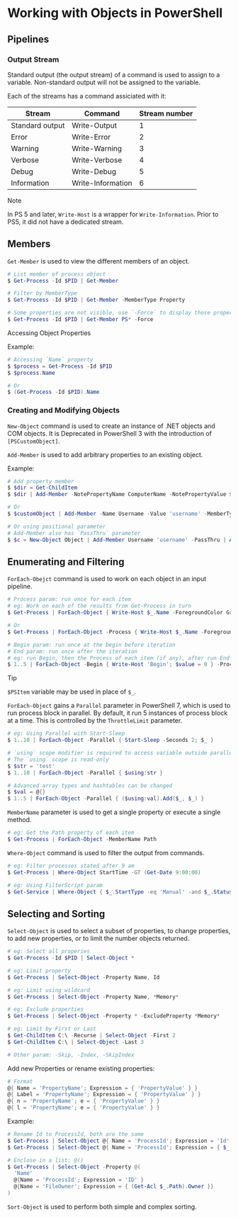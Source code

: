 # Working with Objects in PowerShell

## Pipelines

### Output Stream

Standard output (the output stream) of a command is used to assign to a variable. Non-standard output will not be assigned to the variable.

Each of the streams has a command assiciated with it:

| Stream          | Command           | Stream number |
|-----------------|-------------------|---------------|
| Standard output | Write-Output      | 1             |
| Error           | Write-Error       | 2             |
| Warning         | Write-Warning     | 3             |
| Verbose         | Write-Verbose     | 4             |
| Debug           | Write-Debug       | 5             |
| Information     | Write-Information | 6             |

> [!NOTE]
> In PS 5 and later, `Write-Host` is a wrapper for `Write-Information`. Prior to PS5, it did not have a dedicated stream.

## Members

`Get-Member` is used to view the different members of an object.

```powershell
# List member of process object
$ Get-Process -Id $PID | Get-Member

# Filter by MemberType
$ Get-Process -Id $PID | Get-Member -MemberType Property

# Some properties are not visible, use `-Force` to display those properties
$ Get-Process -Id $PID | Get-Member PS* -Force
```

Accessing Object Properties

Example:

```powershell
# Accessing `Name` property
$ $process = Get-Process -Id $PID
$ $process.Name

# Or
$ (Get-Process -Id $PID).Name
```

### Creating and Modifying Objects

`New-Object` command is used to create an instance of .NET objects and COM objects. It is Deprecated in PowerShell 3 with the introduction of `[PSCustomObject]`.

`Add-Member` is used to add arbitrary properties to an existing object.

Example:

```powershell
# Add property member
$ $dir = Get-ChildItem
$ $dir | Add-Member -NotePropertyName ComputerName -NotePropertyValue $env:COMPUTERNAME

# Or
$ $customObject | Add-Member -Name Username -Value 'username' -MemberType NoteProperty

# Or using positional parameter
# Add-Member also has `PassThru` parameter
$ $c = New-Object Object | Add-Member Username 'username' -PassThru | Add-Member Email 'test@test.com' -PassThru
```

## Enumerating and Filtering

`ForEach-Obejct` command is used to work on each object in an input pipeline.

```powershell
# Process param: run once for each item
# eg: Work on each of the results from Get-Process in turn
$ Get-Process | ForEach-Object { Write-Host $_.Name -ForegroundColor Green }

# Or
$ Get-Process | ForEach-Object -Process { Write-Host $_.Name -ForegroundColor Green }

# Begin param: run once at the begin before iteration
# End param: run once after the iteration
# eg: run Begin, then the Process of each item (if any), after run End
$ 1..5 | ForEach-Object -Begin { Write-Host 'Begin'; $value = 0 } -Process { Write-Host "itm: $_"; $value += $_ } -End { Write-Host 'Finish'; $value }
```

> [!TIP]
> `$PSItem` variable may be used in place of `$_`.

`ForEach-Object` gains a `Parallel` parameter in PowerShell 7, which is used to run process block in parallel. By default, it run 5 instances of process block at a time. This is controlled by the `ThrottleLimit` parameter.

```powershell
# eg: Using Parallel with Start-Sleep
$ 1..10 | ForEach-Object -Parallel { Start-Sleep -Seconds 2; $_ }

# `using` scope modifier is required to access variable outside parallel process
# The `using` scope is read-only
$ $str = 'test'
$ 1..10 | ForEach-Object -Parallel { $using:str }

# Advanced array types and hashtables can be changed
$ $val = @{}
$ 1..5 | ForEach-Object -Parallel { ($using:val).Add($_, $_) }
```

`MemberName` parameter is used to get a single property or execute a single method.

```powershell
# eg: Get the Path property of each item
$ Get-Process | ForEach-Object -MemberName Path
```

`Where-Object` command is used to filter the output from commands.

```powershell
# eg: Filter processes stated after 9 am
$ Get-Process | Where-Object StartTime -GT (Get-Date 9:00:00)

# eg: Using FilterScript param
$ Get-Service | Where-Object { $_.StartType -eq 'Manual' -and $_.Status -eq 'Running' }
```

## Selecting and Sorting

`Select-Object` is used to select a subset of properties, to change properties, to add new properties, or to limit the number objects returned.

```powershell
# eg: Select all properies
$ Get-Process -Id $PID | Select-Object *

# eg: Limit property
$ Get-Process | Select-Object -Property Name, Id

# eg: Limit using wildcard
$ Get-Process | Select-Object -Property Name, *Memory*

# eg: Exclude properties
$ Get-Process | Select-Object -Property * -ExcludeProperty *Memory*

# eg: Limit by First or Last
$ Get-ChildItem C:\ -Recurse | Select-Object -First 2
$ Get-ChildItem C:\ | Select-Object -Last 3

# Other param: -Skip, -Index, -SkipIndex
```

Add new Properties or rename existing properties:

```powershell
# Format
@{ Name = 'PropertyName'; Expression = { 'PropertyValue' } }
@{ Label = 'PropertyName'; Expression = { 'PropertyValue' } }
@{ n = 'PropertyName'; e = { 'PropertyValue' } }
@{ l = 'PropertyName'; e = { 'PropertyValue' } }
```

Example:

```powershell
# Rename Id to ProcessId, both are the same
$ Get-Process | Select-Object @{ Name = 'ProcessId'; Expression = 'Id' }
$ Get-Process | Select-Object @{ Name = 'ProcessId'; Expression = { $_.Id } }

# Enclose in a list: @()
$ Get-Process | Select-Object -Property @(
  'Name'
  @{Name = 'ProcessId'; Expression = 'ID' }
  @{Name = 'FileOwner'; Expression = { (Get-Acl $_.Path).Owner }}
)
```

`Sort-Object` is used to perform both simple and complex sorting.
